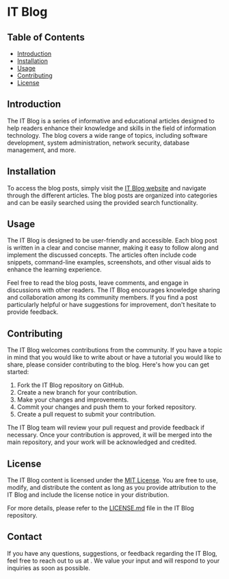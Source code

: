 <!DOCTYPE html>
<!-- majician13.github.io/ITBlog -->
<html>
<head>
  <meta charset="UTF-8">
  <!-- Deleted header info.  Was showing in actual readme. -->
</head>
<body>
  <h1>IT Blog</h1>

  <h2>Table of Contents</h2>
  <ul>
    <li><a href="#introduction">Introduction</a></li>
    <li><a href="#installation">Installation</a></li>
    <li><a href="#usage">Usage</a></li>
    <li><a href="#contributing">Contributing</a></li>
    <li><a href="#license">License</a></li>
  </ul>

  <h2 id="introduction">Introduction</h2>
  <p>
    The IT Blog is a series of informative and educational articles designed to help readers enhance their knowledge and skills in the field of information technology. The blog covers a wide range of topics, including software development, system administration, network security, database management, and more.
  </p>

  <h2 id="installation">Installation</h2>
  <p>
    To access the blog posts, simply visit the <a href="https://example.com/itblog">IT Blog website</a> and navigate through the different articles. The blog posts are organized into categories and can be easily searched using the provided search functionality.
  </p>

  <h2 id="usage">Usage</h2>
  <p>
    The IT Blog is designed to be user-friendly and accessible. Each blog post is written in a clear and concise manner, making it easy to follow along and implement the discussed concepts. The articles often include code snippets, command-line examples, screenshots, and other visual aids to enhance the learning experience.
  </p>

  <p>
    Feel free to read the blog posts, leave comments, and engage in discussions with other readers. The IT Blog encourages knowledge sharing and collaboration among its community members. If you find a post particularly helpful or have suggestions for improvement, don't hesitate to provide feedback.
  </p>

  <h2 id="contributing">Contributing</h2>
  <p>
    The IT Blog welcomes contributions from the community. If you have a topic in mind that you would like to write about or have a tutorial you would like to share, please consider contributing to the blog. Here's how you can get started:
  </p>
  <ol>
    <li>Fork the IT Blog repository on GitHub.</li>
    <li>Create a new branch for your contribution.</li>
    <li>Make your changes and improvements.</li>
    <li>Commit your changes and push them to your forked repository.</li>
    <li>Create a pull request to submit your contribution.</li>
  </ol>

  <p>
    The IT Blog team will review your pull request and provide feedback if necessary. Once your contribution is approved, it will be merged into the main repository, and your work will be acknowledged and credited.
  </p>

  <h2 id="license">License</h2>
  <p>
    The IT Blog content is licensed under the <a href="https://opensource.org/licenses/MIT">MIT License</a>. You are free to use, modify, and distribute the content as long as you provide attribution to the IT Blog and include the license notice in your distribution.
  </p>

  <p>
    For more details, please refer to the <a href="LICENSE.md">LICENSE.md</a> file in the IT Blog repository.
  </p>

  <h2>Contact</h2>
  <p>
    If you have any questions, suggestions, or feedback regarding the IT Blog, feel free to reach out to us at <a href="mailto:chris.mills@wrvblaw.com"><i class="fa-solid fa-envelope"></i></a>. We value your input and will respond to your inquiries as soon as possible.
  </p>

</body>
</html>


